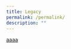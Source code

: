 ```yaml
---
title: Legacy
permalink: /permalink/
description: ""
---
```

[aaaa](/files/Infographics%20-%20Smart%20Nation%20Today%20and%20Beyond%20(COS%20Infographics%202023).pdf)